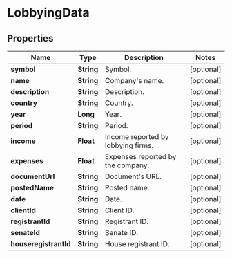 

# LobbyingData


## Properties

| Name | Type | Description | Notes |
|------------ | ------------- | ------------- | -------------|
|**symbol** | **String** | Symbol. |  [optional] |
|**name** | **String** | Company&#39;s name. |  [optional] |
|**description** | **String** | Description. |  [optional] |
|**country** | **String** | Country. |  [optional] |
|**year** | **Long** | Year. |  [optional] |
|**period** | **String** | Period. |  [optional] |
|**income** | **Float** | Income reported by lobbying firms. |  [optional] |
|**expenses** | **Float** | Expenses reported by the company. |  [optional] |
|**documentUrl** | **String** | Document&#39;s URL. |  [optional] |
|**postedName** | **String** | Posted name. |  [optional] |
|**date** | **String** | Date. |  [optional] |
|**clientId** | **String** | Client ID. |  [optional] |
|**registrantId** | **String** | Registrant ID. |  [optional] |
|**senateId** | **String** | Senate ID. |  [optional] |
|**houseregistrantId** | **String** | House registrant ID. |  [optional] |



